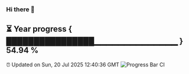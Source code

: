 ### Hi there 👋
⏳ Year progress { ████████████████▁▁▁▁▁▁▁▁▁▁▁▁▁▁ } 54.94 %
---
⏰ Updated on Sun, 20 Jul 2025 12:40:36 GMT
![Progress Bar CI](https://github.com/liununu/liununu/workflows/Progress%20Bar%20CI/badge.svg)
